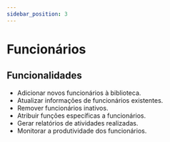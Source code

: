 ```yaml
---
sidebar_position: 3
---
```

 
# Funcionários
 
## Funcionalidades
 
- Adicionar novos funcionários à biblioteca.
- Atualizar informações de funcionários existentes.
- Remover funcionários inativos.
- Atribuir funções específicas a funcionários.
- Gerar relatórios de atividades realizadas.
- Monitorar a produtividade dos funcionários.
